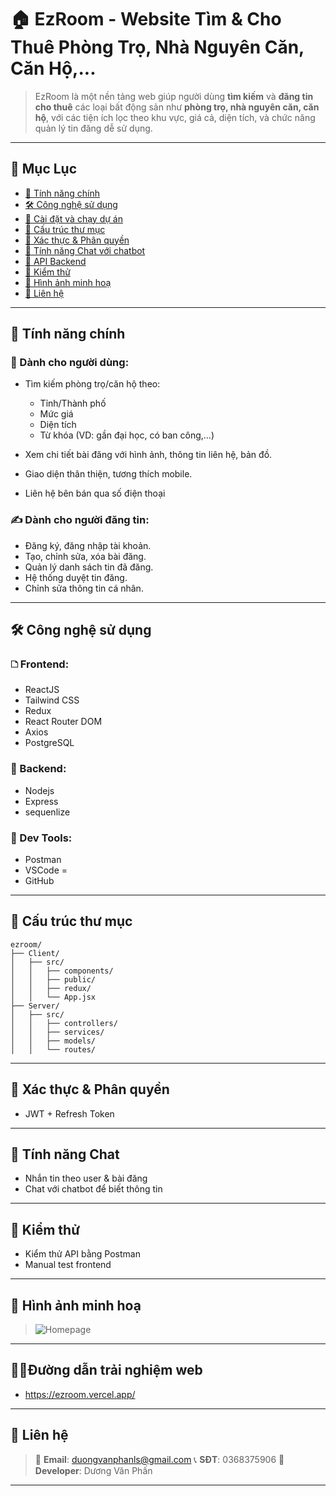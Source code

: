 # 🏠 EzRoom - Website Tìm & Cho Thuê Phòng Trọ, Nhà Nguyên Căn, Căn Hộ,...

> EzRoom là một nền tảng web giúp người dùng **tìm kiếm** và **đăng tin cho thuê** các loại bất động sản như **phòng trọ, nhà nguyên căn, căn hộ**, với các tiện ích lọc theo khu vực, giá cả, diện tích, và chức năng quản lý tin đăng dễ sử dụng.

---

## 📌 Mục Lục

* [🌟 Tính năng chính](#-tính-năng-chính)
* [🛠️ Công nghệ sử dụng](#️-công-nghệ-sử-dụng)
* [🚀 Cài đặt và chạy dự án](#-cài-đặt-và-chạy-dự-án)
* [📂 Cấu trúc thư mục](#-cấu-trúc-thư-mục)
* [🔐 Xác thực & Phân quyền](#-xác-thực--phân-quyền)
* [💬 Tính năng Chat với chatbot](#-tính-năng-chat)
* [📝 API Backend](#-api-backend)
* [🧪 Kiểm thử](#-kiểm-thử)
* [📸 Hình ảnh minh hoạ](#-hình-ảnh-minh-hoạ)
* [📌 Liên hệ](#-liên-hệ)

---

## 🌟 Tính năng chính

### 🎯 Dành cho người dùng:

* Tìm kiếm phòng trọ/căn hộ theo:

  * Tỉnh/Thành phố
  * Mức giá
  * Diện tích
  * Từ khóa (VD: gần đại học, có ban công,...)
* Xem chi tiết bài đăng với hình ảnh, thông tin liên hệ, bản đồ.
* Giao diện thân thiện, tương thích mobile.
* Liên hệ bên bán qua số điện thoại

### ✍️ Dành cho người đăng tin:

* Đăng ký, đăng nhập tài khoản.
* Tạo, chỉnh sửa, xóa bài đăng.
* Quản lý danh sách tin đã đăng.
* Hệ thống duyệt tin đăng.
* Chỉnh sửa thông tin cá nhân.

---

## 🛠️ Công nghệ sử dụng

### 🗅️ Frontend:

* ReactJS
* Tailwind CSS
* Redux
* React Router DOM
* Axios
* PostgreSQL

### 🧐 Backend:

* Nodejs
* Express
* sequenlize

### 🧰 Dev Tools:

* Postman
* VSCode =
* GitHub

---

## 📂 Cấu trúc thư mục

```
ezroom/
├── Client/
│   ├── src/
│   │   ├── components/
│   │   ├── public/
│   │   ├── redux/
│   │   └── App.jsx
├── Server/
│   ├── src/
│   │   ├── controllers/
│   │   ├── services/
│   │   ├── models/
│   │   └── routes/
```

---

## 🔐 Xác thực & Phân quyền

* JWT + Refresh Token

---

## 💬 Tính năng Chat 

* Nhắn tin theo user & bài đăng
* Chat với chatbot để biết thông tin

---

## 🧪 Kiểm thử

* Kiểm thử API bằng Postman
* Manual test frontend

---

## 📸 Hình ảnh minh hoạ

> ![Homepage](../Client/src/assets/web.png)


---
## 🧑‍💻Đường dẫn trải nghiệm web

* https://ezroom.vercel.app/

---

## 📌 Liên hệ

> 📧 **Email**: [duongvanphanls@gmail.com](mailto:duongvanphanls@gmail.com)
> 📞 **SĐT**: 0368375906
> 💼 **Developer**: Dương Văn Phấn

---
